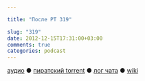 ```yaml
---

title: "После РТ 319"

slug: "319"
date: 2012-12-15T17:31:00+03:00
comments: true
categories: podcast
---
```

[аудио](http://cdn.radio-t.com/rt319post.mp3) ● [пиратский torrent](http://pirates.radio-t.com/torrents/rt319post.mp3.torrent) ● [лог чата](http://chat.radio-t.com/logs/radio-t-319.html) ● [wiki](http://wiki.radio-t.com/%D0%9F%D0%BE%D1%81%D0%BB%D0%B5_%D0%A0%D0%A2_319) <audio src="http://cdn.radio-t.com/rt319post.mp3" preload="none">
